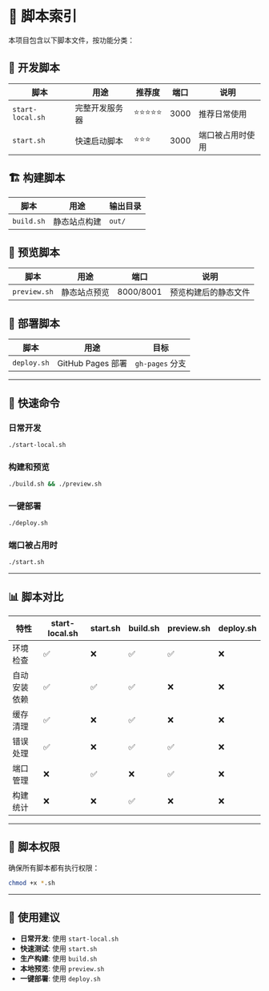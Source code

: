 # 📁 脚本索引

本项目包含以下脚本文件，按功能分类：

## 🚀 开发脚本

| 脚本 | 用途 | 推荐度 | 端口 | 说明 |
|------|------|--------|------|------|
| `start-local.sh` | 完整开发服务器 | ⭐⭐⭐⭐⭐ | 3000 | 推荐日常使用 |
| `start.sh` | 快速启动脚本 | ⭐⭐⭐ | 3000 | 端口被占用时使用 |

## 🏗️ 构建脚本

| 脚本 | 用途 | 输出目录 |
|------|------|----------|
| `build.sh` | 静态站点构建 | `out/` |

## 👀 预览脚本

| 脚本 | 用途 | 端口 | 说明 |
|------|------|------|------|
| `preview.sh` | 静态站点预览 | 8000/8001 | 预览构建后的静态文件 |

## 🚀 部署脚本

| 脚本 | 用途 | 目标 |
|------|------|------|
| `deploy.sh` | GitHub Pages 部署 | `gh-pages` 分支 |

---

## 🎯 快速命令

### 日常开发
```bash
./start-local.sh
```

### 构建和预览
```bash
./build.sh && ./preview.sh
```

### 一键部署
```bash
./deploy.sh
```

### 端口被占用时
```bash
./start.sh
```

---

## 📊 脚本对比

| 特性 | start-local.sh | start.sh | build.sh | preview.sh | deploy.sh |
|------|----------------|----------|----------|------------|-----------|
| 环境检查 | ✅ | ❌ | ✅ | ✅ | ❌ |
| 自动安装依赖 | ✅ | ✅ | ✅ | ❌ | ❌ |
| 缓存清理 | ✅ | ❌ | ✅ | ❌ | ❌ |
| 错误处理 | ✅ | ❌ | ✅ | ✅ | ❌ |
| 端口管理 | ❌ | ✅ | ❌ | ✅ | ❌ |
| 构建统计 | ❌ | ❌ | ✅ | ❌ | ❌ |

---

## 🔧 脚本权限

确保所有脚本都有执行权限：

```bash
chmod +x *.sh
```

---

## 📝 使用建议

- **日常开发**: 使用 `start-local.sh`
- **快速测试**: 使用 `start.sh`
- **生产构建**: 使用 `build.sh`
- **本地预览**: 使用 `preview.sh`
- **一键部署**: 使用 `deploy.sh` 